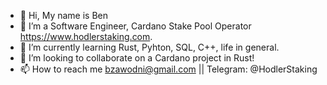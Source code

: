 - 👋 Hi, My name is Ben
- 👀 I’m a Software Engineer, Cardano Stake Pool Operator https://www.hodlerstaking.com.
- 🌱 I’m currently learning Rust, Pyhton, SQL, C++, life in general.
- 💞️ I’m looking to collaborate on a Cardano project in Rust!
- 📫 How to reach me bzawodni@gmail.com || Telegram: @HodlerStaking

